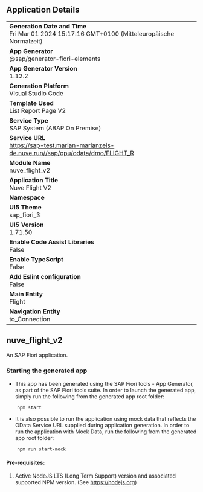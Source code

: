 ## Application Details
|               |
| ------------- |
|**Generation Date and Time**<br>Fri Mar 01 2024 15:17:16 GMT+0100 (Mitteleuropäische Normalzeit)|
|**App Generator**<br>@sap/generator-fiori-elements|
|**App Generator Version**<br>1.12.2|
|**Generation Platform**<br>Visual Studio Code|
|**Template Used**<br>List Report Page V2|
|**Service Type**<br>SAP System (ABAP On Premise)|
|**Service URL**<br>https://sap-test.marian-marianzeis-de.nuve.run//sap/opu/odata/dmo/FLIGHT_R
|**Module Name**<br>nuve_flight_v2|
|**Application Title**<br>Nuve Flight V2|
|**Namespace**<br>|
|**UI5 Theme**<br>sap_fiori_3|
|**UI5 Version**<br>1.71.50|
|**Enable Code Assist Libraries**<br>False|
|**Enable TypeScript**<br>False|
|**Add Eslint configuration**<br>False|
|**Main Entity**<br>Flight|
|**Navigation Entity**<br>to_Connection|

## nuve_flight_v2

An SAP Fiori application.

### Starting the generated app

-   This app has been generated using the SAP Fiori tools - App Generator, as part of the SAP Fiori tools suite.  In order to launch the generated app, simply run the following from the generated app root folder:

```
    npm start
```

- It is also possible to run the application using mock data that reflects the OData Service URL supplied during application generation.  In order to run the application with Mock Data, run the following from the generated app root folder:

```
    npm run start-mock
```

#### Pre-requisites:

1. Active NodeJS LTS (Long Term Support) version and associated supported NPM version.  (See https://nodejs.org)


